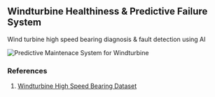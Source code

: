 ## Windturbine Healthiness & Predictive Failure System

Wind turbine high speed bearing diagnosis & fault detection using AI

![Predictive Maintenace System for Windturbine](https://github.com/bhavikmk/windturbine/src/infographic.webp)

### References
1. [Windturbine High Speed Bearing Dataset](https://www.kaggle.com/datasets/luishpinto/wind-turbine-high-speed-bearing-prognosis-data)

